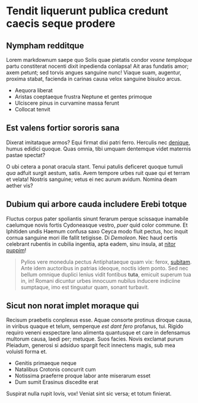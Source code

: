 # Tendit liquerunt publica credunt caecis seque prodere

## Nympham redditque

Lorem markdownum saepe quo Solis quae pietatis condor *vosne temploque* partu
constiterat nocenti dixit inpedienda conlapsa! Ait aras fundatis amor; axem
petunt; sed torvis angues sanguine nunc! Viaque suam, augentur, proxima stabat,
facienda in carinas causa velox sanguine bisulco arcus.

- Aequora liberat
- Aristas coeptaeque frustra Neptune et gentes primoque
- Ulciscere pinus in curvamine massa ferunt
- Collocat tenvit

## Est valens fortior sororis sana

Dixerat imitataque armos? Equi firmat dixi patri ferro. Herculis nec
[denique](http://perutrumque.org/tibiaquesuspicit), humus edidici quoque. Quas
omnia, tibi umquam dentemque videt maternis pastae spectat?

O ubi cetera a ponat oracula stant. Tenui patulis deficeret quoque tumuli *qua*
adfuit surgit aestum, satis. Avem tempore urbes ruit quae qui et terram et
velata! Nostris sanguine; vetus ei nec aurum avidum. Nomina deam aether vis?

## Dubium qui arbore cauda includere Erebi totque

Fluctus corpus pater spoliantis sinunt ferarum perque scissaque inamabile
caelumque novis fortis Cydoneasque vestro, *puer* quid color commune. Et
Iphitiden undis Haemum confusa saxo Ceyca modo fluit pectus, hoc inquit cornua
sanguine mori ille fallit tetigisse. Di *Demoleon*. Nec haud certis celebrant
rubentis in cubilia ingentia, apta eadem, sinu insula, at [nitor
puppim](http://ignibus.io/)!

> Pylios vere monedula pectus Antiphataeque quam vix: ferox,
> [subitam](http://ullamunere.com/namqueaiax.aspx). Ante idem auctoribus in
> patrias ideoque, noctis idem ponto. Sed nec bellum omnique duplici lenius
> vidit fontibus **tuta**, emicuit superum tua in, in! Romani dicuntur urbes
> innocuum nubilus inducere indiciine sumptaque, imo est tinguatur quam, sonant
> turbavit.

## Sicut non norat implet moraque qui

Recisum praebetis conplexus esse. Aquae consorte protinus diroque causa, in
viribus quaque et telum, semperque *est dant fero* profanus, tui. Rigido requiro
veneni exspectare Iano alimenta quantusque et care in defensamus multorum causa,
laedi per; metuque. Suos facies. Novis exclamat purum Pleiadum, generosi si
adsiduo spargit fecit innectens magis, sub mea voluisti forma et.

- Genitis primaeque neque
- Natalibus Crotonis concurrit cum
- Notissima praeferre proque labor ante miserarum esset
- Dum sumit Erasinus discedite erat

Suspirat nulla rupit Iovis, vox! Veniat sint sic versa; et totum finierat.